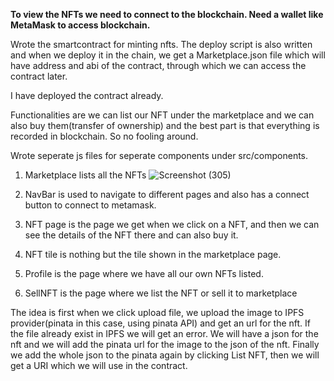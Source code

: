 **To view the NFTs we need to connect to the blockchain. Need a wallet like MetaMask to access blockchain.**

Wrote the smartcontract for minting nfts. The deploy script is also written and when we deploy it in the chain, we get a Marketplace.json file which will have address and abi of the contract, through which we can access the contract later.

I have deployed the contract already.

Functionalities are we can list our NFT under the marketplace and we can also buy them(transfer of ownership) and the best part is that everything is recorded in blockchain. So no fooling around.

Wrote seperate js files for seperate components under src/components.

1. Marketplace lists all the NFTs
![Screenshot (305)](https://user-images.githubusercontent.com/96336717/187281336-547df9dd-8a7c-41b1-bf51-68584c3410e2.png)

2. NavBar is used to navigate to different pages and also has a connect button to connect to metamask.
3. NFT page is the page we get when we click on a NFT, and then we can see the details of the NFT there and can also buy it.
4. NFT tile is nothing but the tile shown in the marketplace page.
5. Profile is the page where we have all our own NFTs listed.
6. SellNFT is the page where we list the NFT or sell it to marketplace

The idea is first when we click upload file, we upload the image to IPFS provider(pinata in this case, using pinata API) and get an url for the nft.
If the file already exist in IPFS we will get an error.
We will have a json for the nft and we will add the pinata url for the image to the json of the nft.
Finally we add the whole json to the pinata again by clicking List NFT, then we will get a URI which we will use in the contract.
